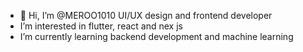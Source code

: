 - 👋 Hi, I’m @MEROO1010 UI/UX design and frontend developer
-  I’m interested in flutter, react and nex js
-  I’m currently learning backend development and machine learning 


<!---
MEROO1010/MEROO1010 is a ✨ special ✨ repository because its `README.md` (this file) appears on your GitHub profile.
You can click the Preview link to take a look at your changes.
--->

